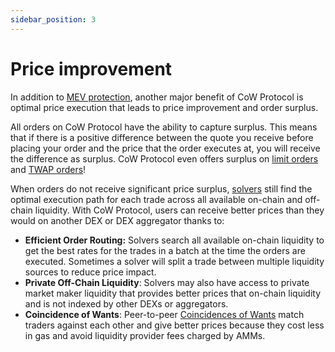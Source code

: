 ```yaml
---
sidebar_position: 3
---
```


# Price improvement

In addition to [MEV protection](./mev-protection), another major benefit of CoW Protocol is optimal price execution that leads to price improvement and order surplus.

All orders on CoW Protocol have the ability to capture surplus.
This means that if there is a positive difference between the quote you receive before placing your order and the price that the order executes at, you will receive the difference as surplus.
CoW Protocol even offers surplus on [limit orders](../order-types/limit-orders) and [TWAP orders](../order-types/twap-orders)!

When orders do not receive significant price surplus, [solvers](./introduction/solvers) still find the optimal execution path for each trade across all available on-chain and off-chain liquidity.
With CoW Protocol, users can receive better prices than they would on another DEX or DEX aggregator thanks to:

- **Efficient Order Routing:** Solvers search all available on-chain liquidity to get the best rates for the trades in a batch at the time the orders are executed.
  Sometimes a solver will split a trade between multiple liquidity sources to reduce price impact.
- **Private Off-Chain Liquidity**: Solvers may also have access to private market maker liquidity that provides better prices that on-chain liquidity and is not indexed by other DEXs or aggregators.
- **Coincidence of Wants**: Peer-to-peer [Coincidences of Wants](../how-it-works/coincidence-of-wants) match traders against each other and give better prices because they cost less in gas and avoid liquidity provider fees charged by AMMs.
